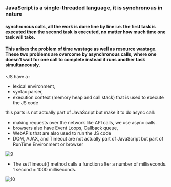 ### JavaScript is a single-threaded language, it is synchronous in nature
#### synchronous calls, all the work is done line by line i.e. the first task is executed then the second task is executed, no matter how much time one task will take.
#### This arises the problem of time wastage as well as resource wastage. These two problems are overcome by asynchronous calls, where one doesn’t wait for one call to complete instead it runs another task simultaneously.

-JS  have a :
- lexical environment, 
- syntax parser, 
- execution context (memory heap and call stack) that is used to execute the JS code


 this parts is not actually  part of JavaScript  but make it to do async call:

- making requests over the network like API calls, we use async calls.
- browsers also have Event Loops, Callback queue,
- WebAPIs that are also used to run the JS code
- DOM, AJAX, and Timeout are not actually part of JavaScript but part of RunTime Environment or browser

![9](https://github.com/alaa-abuhani/Mastering-JavaScript-in-20Days/assets/65255601/735c9b3d-9c2a-4c29-9d57-c98393e89146)


- The setTimeout() method calls a function after a number of milliseconds.
  1 second = 1000 milliseconds.
  


![10](https://github.com/alaa-abuhani/Mastering-JavaScript-in-20Days/assets/65255601/014f7b8c-0c49-4938-aedf-98371cbd762f)
